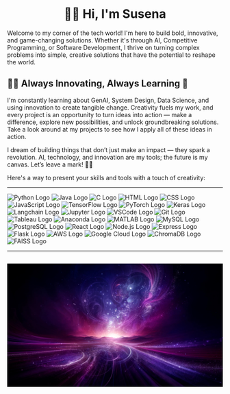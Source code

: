 
<h1 align = "center" > 💜✨ Hi, I'm Susena </h1> 

Welcome to my corner of the tech world! I'm here to build bold, innovative, and game-changing solutions. Whether it's through AI, Competitive Programming, or Software Development, I thrive on turning complex problems into simple, creative solutions that have the potential to reshape the world.

## 💜✨ Always Innovating, Always Learning 🌱
I'm constantly learning about GenAI, System Design, Data Science, and using innovation to create tangible change. Creativity fuels my work, and every project is an opportunity to turn ideas into action — make a difference, explore new possibilities, and unlock groundbreaking solutions.
Take a look around at my projects to see how I apply all of these ideas in action.

I dream of building things that don’t just make an impact — they spark a revolution. AI, technology, and innovation are my tools; the future is my canvas. Let’s leave a mark! 💜✨

Here's a way to present your skills and tools with a touch of creativity:

---

![Python Logo](https://img.shields.io/badge/Python-3776AB?style=for-the-badge&logo=python&logoColor=white) ![Java Logo](https://img.shields.io/badge/Java-007396?style=for-the-badge&logo=java&logoColor=white) ![C Logo](https://img.shields.io/badge/C-A8B9CC?style=for-the-badge&logo=c&logoColor=white) ![HTML Logo](https://img.shields.io/badge/HTML-E34F26?style=for-the-badge&logo=html5&logoColor=white) ![CSS Logo](https://img.shields.io/badge/CSS-1572B6?style=for-the-badge&logo=css3&logoColor=white) ![JavaScript Logo](https://img.shields.io/badge/JavaScript-F7DF1E?style=for-the-badge&logo=javascript&logoColor=black) ![TensorFlow Logo](https://img.shields.io/badge/TensorFlow-FF6F00?style=for-the-badge&logo=tensorflow&logoColor=white) ![PyTorch Logo](https://img.shields.io/badge/PyTorch-EE4C2C?style=for-the-badge&logo=pytorch&logoColor=white) ![Keras Logo](https://img.shields.io/badge/Keras-D00000?style=for-the-badge&logo=keras&logoColor=white) ![Langchain Logo](https://img.shields.io/badge/Langchain-000000?style=for-the-badge&logo=langchain&logoColor=white) ![Jupyter Logo](https://img.shields.io/badge/Jupyter-F37626?style=for-the-badge&logo=jupyter&logoColor=white) ![VSCode Logo](https://img.shields.io/badge/VSCode-007ACC?style=for-the-badge&logo=visualstudiocode&logoColor=white) ![Git Logo](https://img.shields.io/badge/Git-F05032?style=for-the-badge&logo=git&logoColor=white) ![Tableau Logo](https://img.shields.io/badge/Tableau-E97627?style=for-the-badge&logo=tableau&logoColor=white) ![Anaconda Logo](https://img.shields.io/badge/Anaconda-44A833?style=for-the-badge&logo=anaconda&logoColor=white) ![MATLAB Logo](https://img.shields.io/badge/MATLAB-0076A8?style=for-the-badge&logo=matlab&logoColor=white) ![MySQL Logo](https://img.shields.io/badge/MySQL-4479A1?style=for-the-badge&logo=mysql&logoColor=white) ![PostgreSQL Logo](https://img.shields.io/badge/PostgreSQL-336791?style=for-the-badge&logo=postgresql&logoColor=white) ![React Logo](https://img.shields.io/badge/React-61DAFB?style=for-the-badge&logo=react&logoColor=black) ![Node.js Logo](https://img.shields.io/badge/Node.js-339933?style=for-the-badge&logo=nodedotjs&logoColor=white) ![Express Logo](https://img.shields.io/badge/Express-000000?style=for-the-badge&logo=express&logoColor=white) ![Flask Logo](https://img.shields.io/badge/Flask-000000?style=for-the-badge&logo=flask&logoColor=white) ![AWS Logo](https://img.shields.io/badge/AWS-232F3E?style=for-the-badge&logo=amazonaws&logoColor=white) ![Google Cloud Logo](https://img.shields.io/badge/Google_Cloud-4285F4?style=for-the-badge&logo=googlecloud&logoColor=white) ![ChromaDB Logo](https://img.shields.io/badge/ChromaDB-212121?style=for-the-badge&logo=chromadb&logoColor=white) ![FAISS Logo](https://img.shields.io/badge/FAISS-000000?style=for-the-badge&logo=faiss&logoColor=white)

---
![Pretty Background](WowBg.jpg)
---


